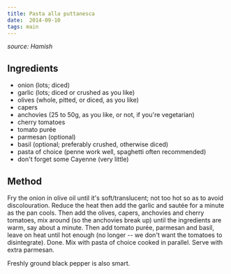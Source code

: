 ```yaml
---
title: Pasta alla puttanesca
date:  2014-09-10
tags: main
---
```

*source: Hamish*

Ingredients
-----------

-   onion (lots; diced)
-   garlic (lots; diced or crushed as you like)
-   olives (whole, pitted, or diced, as you like)
-   capers
-   anchovies (25 to 50g, as you like, or not, if you're vegetarian)
-   cherry tomatoes
-   tomato purée
-   parmesan (optional)
-   basil (optional; preferably crushed, otherwise diced)
-   pasta of choice (penne work well, spaghetti often recommended)
-   don't forget some Cayenne (very little)

Method
------

Fry the onion in olive oil until it's soft/translucent; not too hot so
as to avoid discolouration. Reduce the heat then add the garlic and
sautée for a minute as the pan cools. Then add the olives, capers,
anchovies and cherry tomatoes, mix around (so the anchovies break up)
until the ingredients are warm, say about a minute. Then add tomato
purée, parmesan and basil, leave on heat until hot enough (no longer --
we don't want the tomatoes to disintegrate). Done. Mix with pasta of
choice cooked in parallel. Serve with extra parmesan.

Freshly ground black pepper is also smart.
